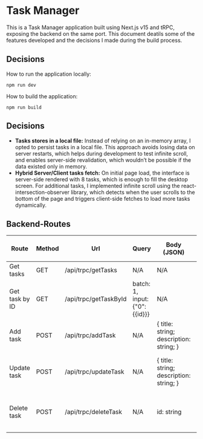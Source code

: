 # Task Manager

This is a Task Manager application built using Next.js v15 and tRPC, exposing the backend on the same port. This document deatils some of the features developed and the decisions I made during the build process.

## Decisions

How to run the application locally:

```
npm run dev
```

How to build the application:

```
npm run build
```

## Decisions

- <b>Tasks stores in a local file:</b> Instead of relying on an in-memory array, I opted to persist tasks in a local file. This approach avoids losing data on server restarts, which helps during development to test infinite scroll, and enables server-side revalidation, which wouldn’t be possible if the data existed only in memory.
- <b>Hybrid Server/Client tasks fetch:</b> On initial page load, the interface is server-side rendered with 8 tasks, which is enough to fill the desktop screen. For additional tasks, I implemented infinite scroll using the react-intersection-observer library, which detects when the user scrolls to the bottom of the page and triggers client-side fetches to load more tasks dynamically.

## Backend-Routes

| Route          | Method | Url                   | Query                          | Body (JSON)                             | Status Code | Return on success | Observations                                              |
| -------------- | ------ | --------------------- | ------------------------------ | --------------------------------------- | ----------- | ----------------- | --------------------------------------------------------- |
| Get tasks      | GET    | /api/trpc/getTasks    | N/A                            | N/A                                     | 200         | tasks: Task[]     |                                                           |
| Get task by ID | GET    | /api/trpc/getTaskById | batch: 1, input: {"0": {{id}}} | N/A                                     | 200/404     | task: Task        | Returns 404 error if an invalid ID is passed as parameter |
| Add task       | POST   | /api/trpc/addTask     | N/A                            | { title: string; description: string; } | 200/400     | id: string        | Returns 400 if any of the inputs is missing               |
| Update task    | POST   | /api/trpc/updateTask  | N/A                            | { title: string; description: string; } | 200/404     | id: string        | Returns 404 error if an invalid ID is passed as parameter |
| Delete task    | POST   | /api/trpc/deleteTask  | N/A                            | id: string                              | 200/404     | id: string        | Returns 404 error if an invalid ID is passed as parameter |
